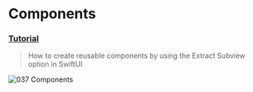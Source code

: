 # Components
 ### [Tutorial](https://designcode.io/swiftui-handbook-components)
> How to create reusable components by using the Extract Subview option in SwiftUI

![037  Components](https://github.com/mrgsdev/DesignCode/assets/157994617/7920d580-88c5-4d1e-94d3-32f0a31724c0)
